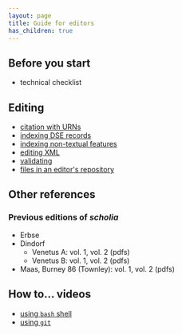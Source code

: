 ```yaml
---
layout: page
title: Guide for editors
has_children: true
---
```


## Before you start

- technical checklist


## Editing

- [citation with URNs](./urns/)
- [indexing DSE records](./dse/)
- [indexing non-textual features](./non-textual-features/)
- [editing XML](./xml/)
- [validating](./validating/)
- [files in an editor's repository](./file-layout/)


## Other references

### Previous editions of *scholia*

- Erbse
- Dindorf
    - Venetus A: vol. 1, vol. 2 (pdfs)
    - Venetus B: vol. 1, vol. 2 (pdfs)
- Maas, Burney 86 (Townley): vol. 1, vol. 2 (pdfs)

## How to... videos


- [using `bash` shell](https://www.youtube.com/watch?v=lSfNQIeb0uo&t=3s)
- [using `git`](https://www.youtube.com/watch?v=RQXE8E0U9a8)

